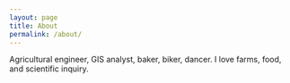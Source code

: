 ```yaml
---
layout: page
title: About
permalink: /about/
---
```


Agricultural engineer, GIS analyst, baker, biker, dancer. I love farms, food, and scientific inquiry. 
